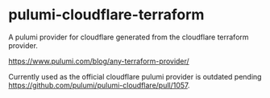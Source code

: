 # pulumi-cloudflare-terraform

A pulumi provider for cloudflare generated from the cloudflare terraform provider.

https://www.pulumi.com/blog/any-terraform-provider/

Currently used as the official cloudflare pulumi provider is outdated pending https://github.com/pulumi/pulumi-cloudflare/pull/1057.
